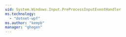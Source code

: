 ```yaml
---
uid: System.Windows.Input.PreProcessInputEventHandler
ms.technology: 
  - "dotnet-wpf"
ms.author: "kempb"
manager: "ghogen"
---
```

